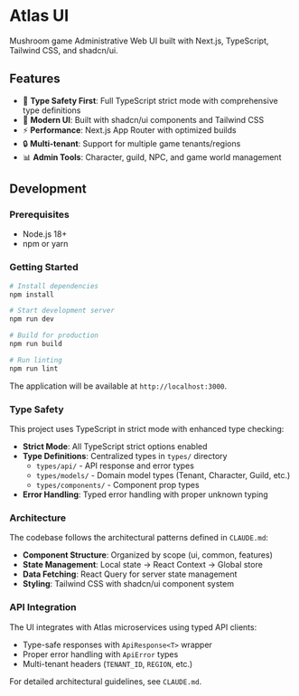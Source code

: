 # Atlas UI

Mushroom game Administrative Web UI built with Next.js, TypeScript, Tailwind CSS, and shadcn/ui.

## Features

- 🎯 **Type Safety First**: Full TypeScript strict mode with comprehensive type definitions
- 🎨 **Modern UI**: Built with shadcn/ui components and Tailwind CSS
- ⚡ **Performance**: Next.js App Router with optimized builds
- 🔒 **Multi-tenant**: Support for multiple game tenants/regions
- 📊 **Admin Tools**: Character, guild, NPC, and game world management

## Development

### Prerequisites

- Node.js 18+
- npm or yarn

### Getting Started

```bash
# Install dependencies
npm install

# Start development server
npm run dev

# Build for production
npm run build

# Run linting
npm run lint
```

The application will be available at `http://localhost:3000`.

### Type Safety

This project uses TypeScript in strict mode with enhanced type checking:

- **Strict Mode**: All TypeScript strict options enabled
- **Type Definitions**: Centralized types in `types/` directory
  - `types/api/` - API response and error types
  - `types/models/` - Domain model types (Tenant, Character, Guild, etc.)
  - `types/components/` - Component prop types
- **Error Handling**: Typed error handling with proper unknown typing

### Architecture

The codebase follows the architectural patterns defined in `CLAUDE.md`:

- **Component Structure**: Organized by scope (ui, common, features)
- **State Management**: Local state → React Context → Global store
- **Data Fetching**: React Query for server state management
- **Styling**: Tailwind CSS with shadcn/ui component system

### API Integration

The UI integrates with Atlas microservices using typed API clients:

- Type-safe responses with `ApiResponse<T>` wrapper
- Proper error handling with `ApiError` types
- Multi-tenant headers (`TENANT_ID`, `REGION`, etc.)

For detailed architectural guidelines, see `CLAUDE.md`.
